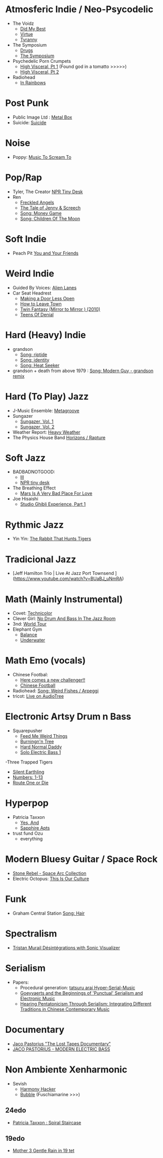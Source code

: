 # Atmosferic Indie / Neo-Psycodelic 
- The Voidz
  - [Did My Best](https://open.spotify.com/album/5q9iV6CLu4ZEzhWKmJZxnc?si=QZBLzmszSO2j38nSaOCZig&dl_branch=1) 
  - [Virtue](https://open.spotify.com/album/2dMmcXlG8xtRJNlsjIrPWe?si=XF6rwFsKTKu_1nAfMcpg0Q&dl_branch=1)
  - [Tyranny](https://open.spotify.com/album/5LlMvH379KZHgRIL5BrTOg?si=10asO3IwRF6DWCSfMOjJsQ&dl_branch=1)
- The Symposium
  - [Drugs](https://open.spotify.com/album/71Ji7GO6bfLFxRLFepA3IG?si=UrhQ7zzkTRSKTY7Pfxl0uw&dl_branch=1)
  - [The Symposium](https://open.spotify.com/album/0teoJ25KTW4uBNGcPKY28E?si=X6lqbuiDQbyyUeMu8DfrzQ&dl_branch=1)
- Psychedelic Porn Crumpets
  - [High Visceral, Pt 1](https://open.spotify.com/album/2BlcdDBE62JOtVOgC3L3xo?si=Ii9v7bNnSceT9MR3yHDF1A&dl_branch=1) (Found god in a tomatto >>>>>)
  - [High Visceral, Pt 2](https://open.spotify.com/album/7FYAHQXSCN80hqBZXUvKwj?si=xF2PopITRnGd1YISNZnasQ&dl_branch=1)
- Radiohead
  - [In Rainbows](https://open.spotify.com/album/7eyQXxuf2nGj9d2367Gi5f?si=u6N1vOnlTaiPAvUfYKMrmw&dl_branch=1)

# Post Punk
- Public Image Ltd : [Metal Box](https://open.spotify.com/album/7HoqZkuUQEE12tl0ByOSsh?si=KUP0kGmmQmahmae44qpwuA&dl_branch=1) 
- Suicide: [Suicide](https://open.spotify.com/album/0wKU4153oTf5Ne3Wbbcykd?si=o3PgAoL0RtSjHoja5hAehg&dl_branch=1)

# Noise
- Poppy: [Music To Scream To](https://open.spotify.com/album/5aFEH9QTGIezl6Go97RVRl?si=W2yTwQe9QsOvNuA88t9zVw&dl_branch=1) 

# Pop/Rap
- Tyler, The Creator [NPR Tiny Desk](https://www.youtube.com/watch?v=N1w-hDiJ4dM)
- Ren
  - [Freckled Angels](https://open.spotify.com/album/3mK2CWUge7AeTGzwHTMwq8?si=4Dv-aaDbS8mi3OhCuqMfhA&dl_branch=1)
  - [The Tale of Jenny & Screech](https://open.spotify.com/album/6DsODgnp2qCn2gWMSe1BWt?si=N17lY_bsT8G5dGd1epL2Cg&dl_branch=1)
  - [Song: Money Game](https://open.spotify.com/track/0dfmnkAfTRMdvVp5gqI8VG?si=a3a3e3fd977f44bf) 
  - [Song: Children Of The Moon](https://open.spotify.com/track/60KuHvuz4Ko0AFHllhbVFq?si=cb47ff99bf50435e)

# Soft Indie
- Peach Pit [You and Your Friends](https://open.spotify.com/album/2vNreAH5ealo54gzwLwT6w?si=Ktwbe506S8qHm5UcyRU87Q&dl_branch=1)

# Weird Indie
- Guided By Voices: [Alien Lanes](https://open.spotify.com/album/4QV8iMlscaIpidQHcErzbE?si=Zxd5pwV2QPy_NZOEkgpucg&dl_branch=1)
- Car Seat Headrest
  - [Making a Door Less Open](https://open.spotify.com/album/0p6P42zHY2W8Zd7BKBcKQg?si=6SYzBsekQAiNYJGKi2vinA&dl_branch=1)
  - [How to Leave Town](https://open.spotify.com/album/0lq70zJB8BylaX5tgkNnOA?si=Y36f5janRy2D_DKhaRXV8Q&dl_branch=1)
  - [Twin Fantasy (Mirror to Mirror ) (2010)](https://open.spotify.com/album/5aqXdOgdhpSfYcCde4SHgI?si=Ck6REIepS26uGUQwLB4vgA&dl_branch=1)
  - [Teens Of Denial](https://open.spotify.com/album/3KpYyDP8q8sUBxatHaYEsP?si=WVImos88SE6TGJOHG1KXdw&dl_branch=1)

# Hard (Heavy) Indie 
- grandson
  - [Song: riptide](https://open.spotify.com/track/2oAZlBN2CmNieXmJ1bQDYL?si=a1975982bfb2457c) 
  - [Song: identity](https://open.spotify.com/track/6xDpjffkQ4daA6AiR7F15m?si=879483ea9f3f4db2)
  - [Song: Heat Seeker](https://open.spotify.com/track/7noHzxuNmeIwYftylZfVRT?si=55337f4091cb4cab)
 - grandson + death from above 1979 : [Song: Modern Guy - grandson remix](https://open.spotify.com/track/06N9EtG8FGff0RBaQuyiV4?si=dcde332fe1c447cb)
# Hard (To Play) Jazz
- J-Music Ensemble: [Metagroove](https://open.spotify.com/album/59EGCpcr4n9pxSNr2vhYeO?si=hwD2N9LvRmWFd1bFokBedQ&dl_branch=1)
- Sungazer
  - [Sungazer, Vol. 1](https://open.spotify.com/album/2TbvHLpehuGRdgpYRdFL11?si=-8Q0ZFOcT5WT9lNsoYabCA&dl_branch=1)
  - [Sungazer, Vol. 2](https://open.spotify.com/album/7t3tjDBKgP7xLYfYeXpZ9X?si=fU1UHjcURMmdEIRCnmTrpQ&dl_branch=1)
- Weather Report: [Heavy Weather](https://open.spotify.com/album/2M9F2yYsUvqiBPwUGeNvn1?si=WbTi5ciUSrGjCjt4lgvN2w&dl_branch=1) 
- The Physics House Band [Horizons / Rapture](https://open.spotify.com/album/6g3H4Su4jES5zbfY4av4Tt?si=QipYWXmkRLiP6VN2qVaIvg&dl_branch=1)
# Soft Jazz
- BADBADNOTGOOD: 
  - [III](https://open.spotify.com/album/2VRbf914JFe94E5tHumySe?si=vWP1Cd1GRZqar1NjmFsKsQ&dl_branch=1) 
  - [NPR tiny desk](https://www.youtube.com/watch?v=Ap4DtvUu7Bk)
- The Breathing Effect
  - [Mars Is A Very Bad Place For Love](https://open.spotify.com/album/36pAgvV7IQu7KMtyiBqse8?si=SmDDwTw0Qg2uFhXU7ke_cA&dl_branch=1) 
- Joe Hisaishi
  - [Studio Ghibli Experience, Part 1](https://open.spotify.com/playlist/5ezritxuwy7Fz1RV9BwRIm?si=3a316f67f04a4e34)

# Rythmic Jazz
- Yin Yin: [The Rabbit That Hunts Tigers](https://open.spotify.com/album/4jH5VMBiLa3LqYASv9QQWK?si=CH1revISQi63saPFk2TcJg&dl_branch=1) 

# Tradicional Jazz
 - [Jeff Hamilton Trio | Live At Jazz Port Townsend
] (https://www.youtube.com/watch?v=BUaBJ_uNmRA)

# Math (Mainly Instrumental)
- Covet: [Technicolor](https://open.spotify.com/album/3ouZZp6tCRElZLb4Qe0KVR?si=WKYDDszlQqGJZQNs9dtuMQ&dl_branch=1)
- Clever Girl: [No Drum And Bass In The Jazz Room](https://open.spotify.com/album/5fVQB6vI2BiezkTxU0BJIr?si=EucSLTM6SpWW3DIKVEjjvA&dl_branch=1)
- 3nd: [World Tour](https://open.spotify.com/album/2rKiDA5wiyA84obnLh5kOJ?si=J3SX3OWOQWWXM08mD3Nwxw&dl_branch=1)
- Elephant Gym
  - [Balance](https://open.spotify.com/album/1dkfBgLEErCl71OoEyq1Ah?si=Wa6VKJRGS_WL-dPZuuVCZw&dl_branch=1) 
  - [Underwater](https://open.spotify.com/album/7e7NwDlztKAdnioBTzF2iq?si=JO15jt7ITAuom19UnYaYLA&dl_branch=1)

# Math Emo (vocals)
- Chinese Footbal:
  - [Here comes a new challenger!!](https://open.spotify.com/album/5WoJ4WK2WeN4uFB4Sz4NR7?si=i5rPblo-QO-6Q-Z_D-M9nQ&dl_branch=1)
  -  [Chinese Football](https://open.spotify.com/album/7q9I0AOBVRVuSXQTwvNTnV?si=JyeYt1s2Q6GMJzpVRd2PUA&dl_branch=1) 
- Radiohead: [Song: Weird Fishes / Arpeggi](https://open.spotify.com/track/4Iyo50UoYhuuYORMLrGDci?si=5b226aa0612442b8) 
- tricot: [Live on AudioTree](https://open.spotify.com/album/0eegdxDxbzXjUJzhIhxx0n?si=t5xPGjuKSWueNY_E3AS8Cw&dl_branch=1)


# Electronic Artsy Drum n Bass
- Squarepusher
  - [Feed Me Weird Things](https://open.spotify.com/album/3mr4Eo5QyvLqvghU1usLM4?si=L9VknSGyQNGVqlxa4dYB7A&dl_branch=1)
  - [Burningn'n Tree](https://open.spotify.com/album/6991r3NVsEyN0M32pHtqdo?si=Px-IjTriQIqZK7NyhLN32g&dl_branch=1)
  - [Hard Normal Daddy](https://open.spotify.com/album/1CPBXIsx6Km7ZvDmvM0gYS?si=HZ56Tfv8QCS4xrLwQpoVJA&dl_branch=1)
  - [Solo Electric Bass 1](https://open.spotify.com/album/7dqga1aHgArtvABnr5PyOe?si=XmDTxdU7RFuy9dxJ9BeU4A&dl_branch=1)

-Three Trapped Tigers
  - [Silent Earthling](https://open.spotify.com/album/0KIUMm3Br5jHyMd4O6KyDW?si=bfBuGnEKQgOU9ur6qjhpOA&dl_branch=1)
  - [Numbers: 1-13](https://open.spotify.com/album/6WJxBh0qqaZzLKcmP8NaTM?si=NSRIf-Y5QBqIACzmo0vWzw&dl_branch=1)
  - [Route One or Die](https://open.spotify.com/album/70J0gVtwKcMBXqm3uDdkDH?si=CyUgTwcPSrWAgRWCCJpQVQ&dl_branch=1)
# Hyperpop
- Patricia Taxxon
  - [Yes, And](https://www.youtube.com/watch?v=OU9vzwosBCk)
  - [Sapphire Apts](https://www.youtube.com/watch?v=yG8t_oLJPpM)
- trust fund Ozu 
  - everything
# Modern Bluesy Guitar / Space Rock
- [Stone Rebel - Space Arc Collection](https://www.youtube.com/watch?v=ocUT2NCGlRI)
- Electric Octopus: [This Is Our Culture](https://open.spotify.com/album/72QrDImis2BlbpXBva1VjQ?si=dw7LovvwR9GGDC5JAT2kNA&dl_branch=1) 

# Funk
- Graham Central Station [Song: Hair](https://open.spotify.com/track/4o1yx2u3jBmR360WIXZ3L0?si=1e0507962fbe4ede)

# Spectralism
- [Tristan Murail Désintégrations with Sonic Visualizer](https://www.youtube.com/watch?v=4basuUUatf8)

# Serialism
- Papers:
  - Procedural generation: [tatsuru arai Hyper-Serial-Music](https://www.tatsuruarai.com/hyper-serial-music)
  - [Goeyvaerts and the Beginnings of 'Punctual' Serialism and Electronic Music](https://www.jstor.org/stable/3687128)
  - [Hearing Pentatonicism Through Serialism: Integrating Different Traditions in Chinese Contemporary Music ](https://www.jstor.org/stable/25164495)

# Documentary
- [Jaco Pastorius "The Lost Tapes Documentary"](https://www.youtube.com/watch?v=TviJ3ccaSXM)
- [JACO PASTORIUS - MODERN ELECTRIC BASS](https://www.youtube.com/watch?v=yWJjZP5mzvQ)

# Non Ambiente Xenharmonic
- Sevish
  - [Harmony Hacker](https://open.spotify.com/album/61NYclP8BapCT54gttN4Pi?si=b5ySQM8cToG-dUo3j0_U5w&dl_branch=1) 
  - [Bubble](https://open.spotify.com/album/7815N8VtqiQye9qnDVweZy?si=j7o-C0CMQiOEw7Lta_PkIQ&dl_branch=1) (Fuschiamarine >>>)
## 24edo
- [Patricia Taxxon : Spiral Staircase](https://youtu.be/2478o311QcQ)
## 19edo
- [Mother 3 Gentle Rain in 19 tet](https://www.youtube.com/watch?v=euQFGCj9O5k&list=PLha3CFvr8SzxF3jOS1IWrHgkstpNkxy_B&index=17)
